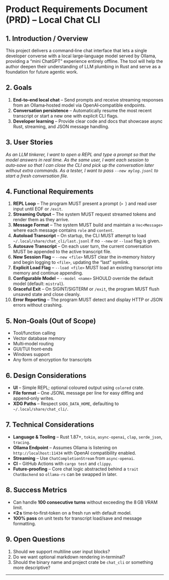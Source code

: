 # Product Requirements Document (PRD) – Local Chat CLI

## 1. Introduction / Overview

This project delivers a command‑line chat interface that lets a single developer converse with a local large‑language model served by Ollama, providing a “mini ChatGPT” experience entirely offline. The tool will help the author deepen their understanding of LLM plumbing in Rust and serve as a foundation for future agentic work.

## 2. Goals

1. **End‑to‑end local chat** – Send prompts and receive streaming responses from an Ollama‑hosted model via OpenAI‑compatible endpoints.
2. **Conversation persistence** – Automatically resume the most recent transcript or start a new one with explicit CLI flags.
3. **Developer learning** – Provide clear code and docs that showcase async Rust, streaming, and JSON message handling.

## 3. User Stories

_As an LLM tinkerer, I want to open a REPL and type a prompt so that the model answers in real time._
_As the same user, I want each session to auto‑save so that I can close the CLI and pick up the conversation later without extra commands._
_As a tester, I want to pass `--new mylog.jsonl` to start a fresh conversation file._

## 4. Functional Requirements

1. **REPL Loop** – The program MUST present a prompt (`> `) and read user input until EOF or `/exit`.
2. **Streaming Output** – The system MUST request streamed tokens and render them as they arrive.
3. **Message Format** – The system MUST build and maintain a `Vec<Message>` where each message contains `role` and `content`.
4. **Autoload Transcript** – On startup, the CLI MUST attempt to load `~/.local/share/chat_cli/last.jsonl` if no `--new` or `--load` flag is given.
5. **Autosave Transcript** – On each user turn, the current conversation MUST be appended to the active transcript file.
6. **New Session Flag** – `--new <file>` MUST clear the in‑memory history and begin logging to `<file>`, updating the “last” symlink.
7. **Explicit Load Flag** – `--load <file>` MUST load an existing transcript into memory and continue appending.
8. **Configurable Model** – `--model <name>` SHOULD override the default model (default: `mistral`).
9. **Graceful Exit** – On SIGINT/SIGTERM or `/exit`, the program MUST flush unsaved state and close cleanly.
10. **Error Reporting** – The program MUST detect and display HTTP or JSON errors without crashing.

## 5. Non‑Goals (Out of Scope)

- Tool/function calling
- Vector database memory
- Multi‑model routing
- GUI/TUI front‑ends
- Windows support
- Any form of encryption for transcripts

## 6. Design Considerations

- **UI** – Simple REPL; optional coloured output using `colored` crate.
- **File format** – One JSONL message per line for easy diffing and append‑only writes.
- **XDG Paths** – Respect `$XDG_DATA_HOME`, defaulting to `~/.local/share/chat_cli/`.

## 7. Technical Considerations

- **Language & Tooling** – Rust 1.87+, `tokio`, `async-openai`, `clap`, `serde_json`, `tracing`.
- **Ollama Endpoint** – Assumes Ollama is listening on `http://localhost:11434` with OpenAI compatibility enabled.
- **Streaming** – Use `ChatCompletionStream` from `async-openai`.
- **CI** – GitHub Actions with `cargo test` and `clippy`.
- **Future‑proofing** – Core chat logic abstracted behind a `trait ChatBackend` so `ollama‑rs` can be swapped in later.

## 8. Success Metrics

- Can handle **100 consecutive turns** without exceeding the 8 GB VRAM limit.
- **<2 s** time‑to‑first‑token on a fresh run with default model.
- **100% pass** on unit tests for transcript load/save and message formatting.

## 9. Open Questions

1. Should we support multiline user input blocks?
2. Do we want optional markdown rendering in‑terminal?
3. Should the binary name and project crate be `chat_cli` or something more descriptive?

---
